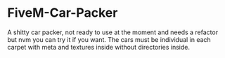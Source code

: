 # FiveM-Car-Packer
A shitty car packer, not ready to use at the moment and needs a refactor but nvm you can try it if you want. The cars must be individual in each carpet with meta and textures inside without directories inside.
